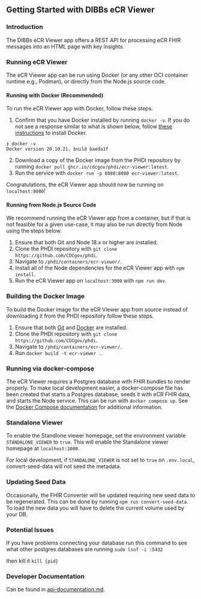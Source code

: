 ## Getting Started with DIBBs eCR Viewer

### Introduction

The DIBBs eCR Viewer app offers a REST API for processing eCR FHIR messages into an HTML page with key insights.

### Running eCR Viewer

The eCR Viewer app can be run using Docker (or any other OCI container runtime e.g., Podman), or directly from the Node.js source code.

#### Running with Docker (Recommended)

To run the eCR Viewer app with Docker, follow these steps.

1. Confirm that you have Docker installed by running `docker -v`. If you do not see a response similar to what is shown below, follow [these instructions](https://docs.docker.com/get-docker/) to install Docker.

```
❯ docker -v
Docker version 20.10.21, build baeda1f
```

2. Download a copy of the Docker image from the PHDI repository by running `docker pull ghcr.io/cdcgov/phdi/ecr-viewer:latest`.
3. Run the service with `docker run -p 8080:8080 ecr-viewer:latest`.

Congratulations, the eCR Viewer app should now be running on `localhost:8080`!

#### Running from Node.js Source Code

We recommend running the eCR Viewer app from a container, but if that is not feasible for a given use-case, it may also be run directly from Node using the steps below.

1. Ensure that both Git and Node 18.x or higher are installed.
2. Clone the PHDI repository with `git clone https://github.com/CDCgov/phdi`.
3. Navigate to `/phdi/containers/ecr-viewer/`.
4. Install all of the Node dependencies for the eCR Viewer app with `npm install`.
5. Run the eCR Viewer app on `localhost:3000` with `npm run dev`.

### Building the Docker Image

To build the Docker image for the eCR Viewer app from source instead of downloading it from the PHDI repository follow these steps.

1. Ensure that both [Git](https://git-scm.com/book/en/v2/Getting-Started-Installing-Git) and [Docker](https://docs.docker.com/get-docker/) are installed.
2. Clone the PHDI repository with `git clone https://github.com/CDCgov/phdi`.
3. Navigate to `/phdi/containers/ecr-viewer/`.
4. Run `docker build -t ecr-viewer .`.

### Running via docker-compose

The eCR Viewer requires a Postgres database with FHIR bundles to render properly. To make local development easier, a docker-compose file has been created that starts a Postgres database, seeds it with eCR FHIR data, and starts the Node service. This can be run with `docker compose up`. See the [Docker Compose documentation](https://docs.docker.com/engine/reference/commandline/compose_up/) for additional information.

### Standalone Viewer 

To enable the Standlone viewer homepage, set the environment variable `STANDALONE_VIEWER` to `true`. This will enable the Standalone viewer homepage at `localhost:3000`.

For local development, if `STANDALONE_VIEWER` is not set to `true` on `.env.local`, convert-seed-data will not seed the metadata.

### Updating Seed Data

Occasionally, the FHIR Converter will be updated requiring new seed data to be regenerated. This can be done by running `npm run convert-seed-data`. To load the new data you will have to delete the current volume used by your DB.

### Potential Issues

If you have problems connecting your database run this command to see what other postgres databases are running
`sudo lsof -i :5432`

then kill it
`kill {pid}`

### Developer Documentation
Can be found in [api-documentation.md](api-documentation.md).